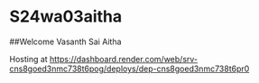 # S24wa03aitha

##Welcome Vasanth Sai Aitha

Hosting at <https://dashboard.render.com/web/srv-cns8goed3nmc738t6pog/deploys/dep-cns8goed3nmc738t6pr0>